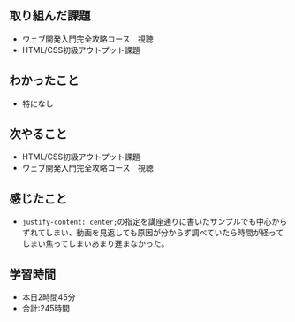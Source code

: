 ## 取り組んだ課題
- ウェブ開発入門完全攻略コース　視聴
- HTML/CSS初級アウトプット課題
## わかったこと
- 特になし
## 次やること
- HTML/CSS初級アウトプット課題
- ウェブ開発入門完全攻略コース　視聴
## 感じたこと
- `justify-content: center;`の指定を講座通りに書いたサンプルでも中心からずれてしまい、動画を見返しても原因が分からず調べていたら時間が経ってしまい焦ってしまいあまり進まなかった。
## 学習時間
- 本日2時間45分<br>
- 合計:245時間

